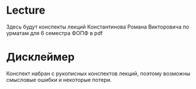 # Lecture
Здесь будут конспекты лекций Константинова Романа Викторовича по урматам для 6 семестра ФОПФ в pdf
# Дисклеймер
Конспект набран с рукописных конспектов лекций, поэтому возможны смысловые ошибки и некоторые потери.

